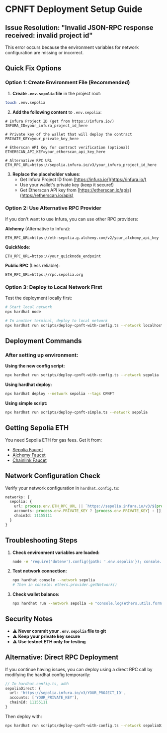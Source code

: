 # CPNFT Deployment Setup Guide

## Issue Resolution: "Invalid JSON-RPC response received: invalid project id"

This error occurs because the environment variables for network configuration are missing or incorrect.

## Quick Fix Options

### Option 1: Create Environment File (Recommended)

1. **Create `.env.sepolia` file** in the project root:
```bash
touch .env.sepolia
```

2. **Add the following content** to `.env.sepolia`:
```env
# Infura Project ID (get from https://infura.io/)
INFURA_ID=your_infura_project_id_here

# Private key of the wallet that will deploy the contract
PRIVATE_KEY=your_private_key_here

# Etherscan API Key for contract verification (optional)
ETHERSCAN_API_KEY=your_etherscan_api_key_here

# Alternative RPC URL
ETH_RPC_URL=https://sepolia.infura.io/v3/your_infura_project_id_here
```

3. **Replace the placeholder values**:
   - Get Infura Project ID from [https://infura.io/](https://infura.io/)
   - Use your wallet's private key (keep it secure!)
   - Get Etherscan API key from [https://etherscan.io/apis](https://etherscan.io/apis)

### Option 2: Use Alternative RPC Provider

If you don't want to use Infura, you can use other RPC providers:

**Alchemy** (Alternative to Infura):
```env
ETH_RPC_URL=https://eth-sepolia.g.alchemy.com/v2/your_alchemy_api_key
```

**QuickNode**:
```env
ETH_RPC_URL=https://your_quicknode_endpoint
```

**Public RPC** (Less reliable):
```env
ETH_RPC_URL=https://rpc.sepolia.org
```

### Option 3: Deploy to Local Network First

Test the deployment locally first:
```bash
# Start local network
npx hardhat node

# In another terminal, deploy to local network
npx hardhat run scripts/deploy-cpnft-with-config.ts --network localhost
```

## Deployment Commands

### After setting up environment:

**Using the new config script:**
```bash
npx hardhat run scripts/deploy-cpnft-with-config.ts --network sepolia
```

**Using hardhat deploy:**
```bash
npx hardhat deploy --network sepolia --tags CPNFT
```

**Using simple script:**
```bash
npx hardhat run scripts/deploy-cpnft-simple.ts --network sepolia
```

## Getting Sepolia ETH

You need Sepolia ETH for gas fees. Get it from:
- [Sepolia Faucet](https://sepoliafaucet.com/)
- [Alchemy Faucet](https://sepoliafaucet.com/)
- [Chainlink Faucet](https://faucets.chain.link/sepolia)

## Network Configuration Check

Verify your network configuration in `hardhat.config.ts`:

```typescript
networks: {
  sepolia: {
    url: process.env.ETH_RPC_URL || `https://sepolia.infura.io/v3/${process.env.INFURA_ID}`,
    accounts: process.env.PRIVATE_KEY ? [process.env.PRIVATE_KEY] : [],
    chainId: 11155111
  }
}
```

## Troubleshooting Steps

1. **Check environment variables are loaded:**
   ```bash
   node -e "require('dotenv').config({path: '.env.sepolia'}); console.log('INFURA_ID:', process.env.INFURA_ID ? 'Set' : 'Not set')"
   ```

2. **Test network connection:**
   ```bash
   npx hardhat console --network sepolia
   # Then in console: ethers.provider.getNetwork()
   ```

3. **Check wallet balance:**
   ```bash
   npx hardhat run --network sepolia -e "console.log(ethers.utils.formatEther(await ethers.provider.getBalance(await ethers.getSigners().then(s => s[0].getAddress()))))"
   ```

## Security Notes

- ⚠️ **Never commit your `.env.sepolia` file to git**
- ⚠️ **Keep your private key secure**
- ⚠️ **Use testnet ETH only for testing**

## Alternative: Direct RPC Deployment

If you continue having issues, you can deploy using a direct RPC call by modifying the hardhat config temporarily:

```typescript
// In hardhat.config.ts, add:
sepoliaDirect: {
  url: 'https://sepolia.infura.io/v3/YOUR_PROJECT_ID',
  accounts: ['YOUR_PRIVATE_KEY'],
  chainId: 11155111
}
```

Then deploy with:
```bash
npx hardhat run scripts/deploy-cpnft-with-config.ts --network sepoliaDirect
```
